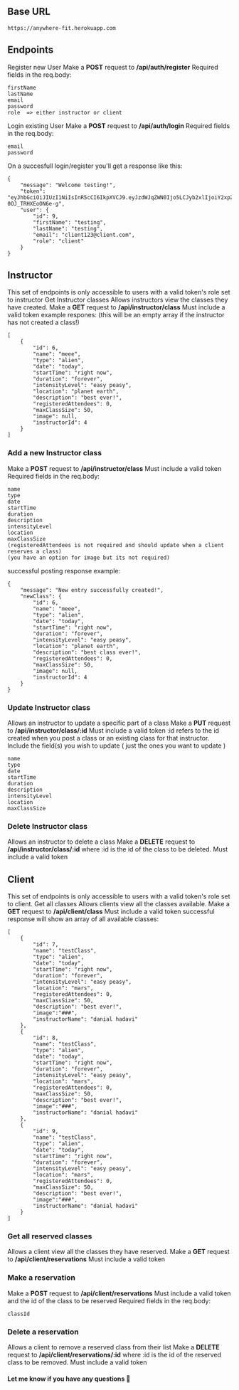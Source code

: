 ## Base URL
``` 
https://anywhere-fit.herokuapp.com
```

## Endpoints
Register new User
Make a **POST** request to **/api/auth/register**
Required fields in the req.body:
```
firstName
lastName
email
password
role  => either instructor or client
```
Login existing User
Make a **POST** request to **/api/auth/login**
Required fields in the req.body:
```
email
password
```
On a succesfull login/register you'll get a response like this:
```
{
    "message": "Welcome testing!",
    "token": "eyJhbGciOiJIUzI1NiIsInR5cCI6IkpXVCJ9.eyJzdWJqZWN0Ijo5LCJyb2xlIjoiY2xpZW50IiwiaWF0IjoxNTkwMzcwMTg5LCJleHAiOjE1OTI5NjIxODl9.xMwyt7HIcTplwnNbyNp_TKNECK-0OJ_TRHXEoON6e-g",
    "user": {
        "id": 9,
        "firstName": "testing",
        "lastName": "testing",
        "email": "client123@client.com",
        "role": "client"
    }
}
```
## Instructor 
This set of endpoints is only accessible to users with a valid token's role set to instructor
Get Instructor classes
Allows instructors view the classes they have created.
Make a **GET** request to **/api/instructor/class**
Must include a valid token
example respones:
(this will be an empty array if the instructor has not created a class!)
```
[
    {
        "id": 6,
        "name": "meee",
        "type": "alien",
        "date": "today",
        "startTime": "right now",
        "duration": "forever",
        "intensityLevel": "easy peasy",
        "location": "planet earth",
        "description": "best ever!",
        "registeredAttendees": 0,
        "maxClassSize": 50,
        "image": null,
        "instructorId": 4
    }
]
```

### Add a new Instructor class
Make a **POST** request to **/api/instructor/class**
Must include a valid token
Required fields in the req.body:
```
name
type
date
startTime
duration
description
intensityLevel
location
maxClassSize
(registeredAttendees is not required and should update when a client reserves a class)
(you have an option for image but its not required)
```
successful posting response example:
```
{
    "message": "New entry successfully created!",
    "newClass": {
        "id": 6,
        "name": "meee",
        "type": "alien",
        "date": "today",
        "startTime": "right now",
        "duration": "forever",
        "intensityLevel": "easy peasy",
        "location": "planet earth",
        "description": "best class ever!",
        "registeredAttendees": 0,
        "maxClassSize": 50,
        "image": null,
        "instructorId": 4
    }
}
```
### Update Instructor class
Allows an instructor to update a specific part of a class
Make a **PUT** request to **/api/instructor/class/:id**
Must include a valid token
:id refers to the id created when you post a class or an existing class for that instructor.
Include the field(s) you wish to update ( just the ones you want to update )
```
name
type
date
startTime
duration
description
intensityLevel
location
maxClassSize
```
### Delete Instructor class
Allows an instructor to delete a class
Make a **DELETE** request to **/api/instructor/class/:id**
where :id is the id of the class to be deleted.
Must include a valid token

## Client 
This set of endpoints is only accessible to users with a valid token's role set to client.
Get all classes
Allows clients view all the classes available.
Make a **GET** request to **/api/client/class**
Must include a valid token
successful response will show an array of all available classes:
```
[
    {
        "id": 7,
        "name": "testClass",
        "type": "alien",
        "date": "today",
        "startTime": "right now",
        "duration": "forever",
        "intensityLevel": "easy peasy",
        "location": "mars",
        "registeredAttendees": 0,
        "maxClassSize": 50,
        "description": "best ever!",
        "image":"###",
        "instructorName": "danial hadavi"
    },
    {
        "id": 8,
        "name": "testClass",
        "type": "alien",
        "date": "today",
        "startTime": "right now",
        "duration": "forever",
        "intensityLevel": "easy peasy",
        "location": "mars",
        "registeredAttendees": 0,
        "maxClassSize": 50,
        "description": "best ever!",
        "image":"###",
        "instructorName": "danial hadavi"
    },
    {
        "id": 9,
        "name": "testClass",
        "type": "alien",
        "date": "today",
        "startTime": "right now",
        "duration": "forever",
        "intensityLevel": "easy peasy",
        "location": "mars",
        "registeredAttendees": 0,
        "maxClassSize": 50,
        "description": "best ever!",
        "image":"###",
        "instructorName": "danial hadavi"
    } 
]
```

### Get all reserved classes
Allows a client view all the classes they have reserved.
Make a **GET** request to **/api/client/reservations**
Must include a valid token

### Make a reservation
Make a **POST** request to **/api/client/reservations**
Must include a valid token and the id of the class to be reserved
Required fields in the req.body:
```
classId
```
### Delete a reservation
Allows a client to remove a reserved class from their list
Make a **DELETE** request to **/api/client/reservations/:id**
where :id is the id of the reserved class to be removed.
Must include a valid token

#### Let me know if you have any questions 🙂
